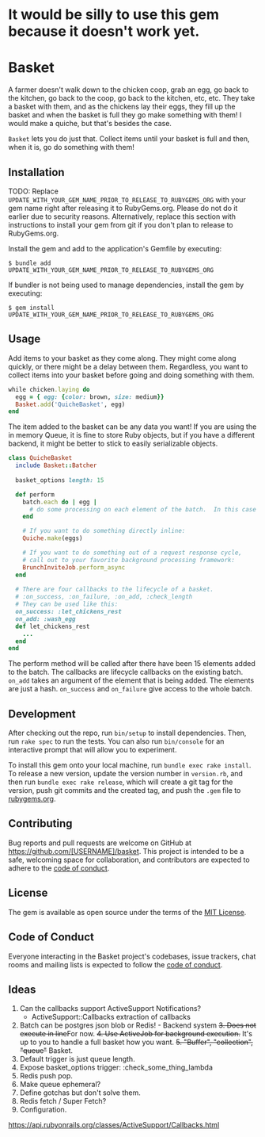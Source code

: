 # It would be silly to use this gem because it doesn't work yet.
# Basket

A farmer doesn't walk down to the chicken coop, grab an egg, go back to the kitchen, go back to the coop, go back to the kitchen, etc, etc.  They take a basket with them, and as the chickens lay their eggs, they fill up the basket and when the basket is full they go make something with them!  I would make a quiche, but that's besides the case.

`Basket` lets you do just that.  Collect items until your basket is full and then, when it is, go do something with them!

## Installation

TODO: Replace `UPDATE_WITH_YOUR_GEM_NAME_PRIOR_TO_RELEASE_TO_RUBYGEMS_ORG` with your gem name right after releasing it to RubyGems.org. Please do not do it earlier due to security reasons. Alternatively, replace this section with instructions to install your gem from git if you don't plan to release to RubyGems.org.

Install the gem and add to the application's Gemfile by executing:

    $ bundle add UPDATE_WITH_YOUR_GEM_NAME_PRIOR_TO_RELEASE_TO_RUBYGEMS_ORG

If bundler is not being used to manage dependencies, install the gem by executing:

    $ gem install UPDATE_WITH_YOUR_GEM_NAME_PRIOR_TO_RELEASE_TO_RUBYGEMS_ORG

## Usage

Add items to your basket as they come along.  They might come along quickly, or there might be a delay between them.  Regardless, you want to collect items into your basket before going and doing something with them.

```ruby
while chicken.laying do 
  egg = { egg: {color: brown, size: medium}}
  Basket.add('QuicheBasket', egg)
end
```

The item added to the basket can be any data you want!  If you are using the in memory Queue, it is fine to store Ruby objects, but if you have a different backend, it might be better to stick to easily serializable objects.

```ruby
class QuicheBasket
  include Basket::Batcher
  
  basket_options length: 15

  def perform
    batch.each do | egg |
      # do some processing on each element of the batch.  In this case there will be 15 eggs.
    end

    # If you want to do something directly inline:
    Quiche.make(eggs)

    # If you want to do something out of a request response cycle,
    # call out to your favorite background processing framework:
    BrunchInviteJob.perform_async
  end
 
  # There are four callbacks to the lifecycle of a basket.
  # :on_success, :on_failure, :on_add, :check_length
  # They can be used like this:
  on_success: :let_chickens_rest
  on_add: :wash_egg
  def let_chickens_rest
    ... 
  end
end
```

The perform method will be called after there have been 15 elements added to the batch.  The callbacks are lifecycle callbacks on the existing batch.  `on_add` takes an argument of the element that is being added.  The elements are just a hash.  `on_success` and `on_failure` give access to the whole batch.

## Development

After checking out the repo, run `bin/setup` to install dependencies. Then, run `rake spec` to run the tests. You can also run `bin/console` for an interactive prompt that will allow you to experiment.

To install this gem onto your local machine, run `bundle exec rake install`. To release a new version, update the version number in `version.rb`, and then run `bundle exec rake release`, which will create a git tag for the version, push git commits and the created tag, and push the `.gem` file to [rubygems.org](https://rubygems.org).

## Contributing

Bug reports and pull requests are welcome on GitHub at https://github.com/[USERNAME]/basket. This project is intended to be a safe, welcoming space for collaboration, and contributors are expected to adhere to the [code of conduct](https://github.com/[USERNAME]/basket/blob/main/CODE_OF_CONDUCT.md).

## License

The gem is available as open source under the terms of the [MIT License](https://opensource.org/licenses/MIT).

## Code of Conduct

Everyone interacting in the Basket project's codebases, issue trackers, chat rooms and mailing lists is expected to follow the [code of conduct](https://github.com/[USERNAME]/basket/blob/main/CODE_OF_CONDUCT.md).



## Ideas

1. Can the callbacks support ActiveSupport Notifications?
   - ActiveSupport::Callbacks extraction of callbacks
2. Batch can be postgres json blob or Redis! - Backend system
~~3. Does not execute in line~~For now.
~~4. Use ActiveJob for background execution.~~ It's up to you to handle a full basket how you want.
~~5. "Buffer", "collection", "queue"~~ Basket.
6. Default trigger is just queue length.
7. Expose basket_options trigger: :check_some_thing_lambda
8. Redis push pop.
9. Make queue ephemeral?
10. Define gotchas but don't solve them.
11. Redis fetch / Super Fetch?
12. Configuration.

https://api.rubyonrails.org/classes/ActiveSupport/Callbacks.html


